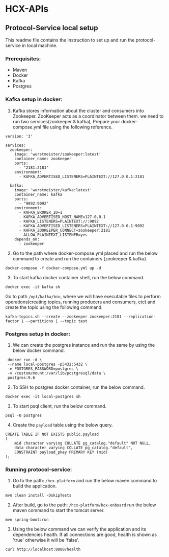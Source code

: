 # HCX-APIs

## Protocol-Service local setup
This readme file contains the instruction to set up and run the protocol-service in local machine.

### Prerequisites:
* Maven
* Docker
* Kafka
* Postgres

### Kafka setup in docker:
1. Kafka stores information about the cluster and consumers into Zookeeper. ZooKeeper acts as a coordinator between them. we need to run two services(zookeeper & kafka), Prepare your docker-compose.yml file using the following reference.
```shell
version: '3'

services:
  zookeeper:
    image: 'wurstmeister/zookeeper:latest'
    container_name: zookeeper
    ports:
      - "2181:2181"    
    environment:
      - KAFKA_ADVERTISED_LISTENERS=PLAINTEXT://127.0.0.1:2181     
    
  kafka:
    image: 'wurstmeister/kafka:latest'
    container_name: kafka
    ports:
      - "9092:9092"
    environment:
      - KAFKA_BROKER_ID=1
      - KAFKA_ADVERTISED_HOST_NAME=127.0.0.1
      - KAFKA_LISTENERS=PLAINTEXT://:9092
      - KAFKA_ADVERTISED_LISTENERS=PLAINTEXT://127.0.0.1:9092
      - KAFKA_ZOOKEEPER_CONNECT=zookeeper:2181      
      - ALLOW_PLAINTEXT_LISTENER=yes
    depends_on:
      - zookeeper  
```
2. Go to the path where docker-compose.yml placed and run the below command to create and run the containers (zookeeper & kafka).
```shell
docker-compose -f docker-compose.yml up -d
```
3. To start kafka docker container shell, run the below command.
```shell
docker exec -it kafka sh
```
Go to path `/opt/kafka/bin`, where we will have executable files to perform operations(creating topics, running producers and consumers, etc) and create the topic using the following command.
```shell
kafka-topics.sh --create --zookeeper zookeeper:2181 --replication-factor 1 --partitions 1 --topic test 
```
### Postgres setup in docker:
1. We can create the postgres instance and run the same by using the below docker command.
```shell
 docker run -d \
 --name local-postgres -p5432:5432 \
 -e POSTGRES_PASSWORD=postgres \
 -v /custom/mount:/var/lib/postgresql/data \
 postgres:9.6
```
2. To SSH to postgres docker container, run the below command.
```shell
docker exec -it local-postgres sh
```
3. To start psql client, run the below command.
```shell
psql -U postgres
```
4. Create the `payload` table using the below query.
```roomsql
CREATE TABLE IF NOT EXISTS public.payload
(
    mid character varying COLLATE pg_catalog."default" NOT NULL,
    data character varying COLLATE pg_catalog."default",
    CONSTRAINT payload_pkey PRIMARY KEY (mid)
);
```
### Running protocol-service:
1. Go to the path: `/hcx-platform` and run the below maven command to build the application.
```shell
mvn clean install -DskipTests
```
2. After build, go to the path: `/hcx-platform/hcx-onboard` run the below maven command to start the tomcat server.
```shell
mvn spring-boot:run
```
3. Using the below command we can verify the application and its dependencies health. If all connections are good, health is shown as 'true' otherwise it will be 'false'.
```shell
curl http://localhost:8080/health
```
